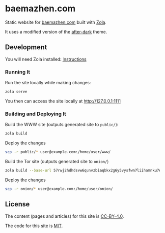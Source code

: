 # baemazhen.com

Static website for [baemazhen.com](https://baemazhen.com) built with [Zola](https://github.com/getzola/zola).

It uses a modified version of the [after-dark](https://github.com/getzola/after-dark) theme.

## Development

You will need Zola installed: [Instructions](https://www.getzola.org/documentation/getting-started/installation/)

### Running It

Run the site locally while making changes:
```bash
zola serve
```

You then can access the site locally at http://127.0.0.1:1111

### Building and Deploying It

Build the WWW site (outputs generated site to `public/`):
```bash
zola build
```

Deploy the changes
```bash
scp -r public/* user@example.com:/home/user/www/
```

Build the Tor site (outputs generated site to `onion/`)
```bash
zola build --base-url 57rwj2hdhdsvw6qunvzbiaqbkx2g6y5vysfwn7liihamnku7dlamy4yd.onion --output-dir onion
```

Deploy the changes
```bash
scp -r onion/* user@example.com:/home/user/onion/
```

## License

The content (pages and articles) for this site is [CC-BY-4.0](https://creativecommons.org/licenses/by/4.0/). 

The code for this site is [MIT](LICENSE.md). 